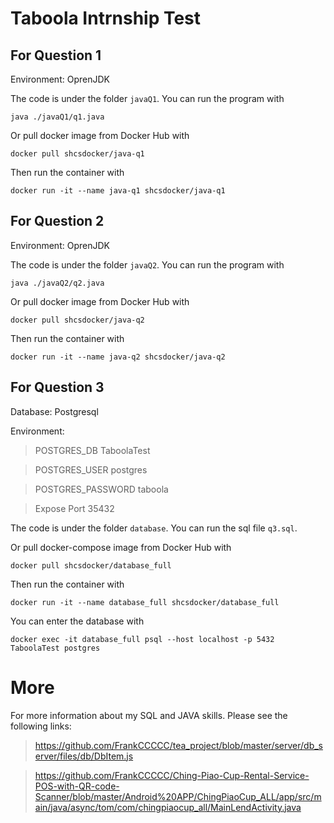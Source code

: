 # Taboola Intrnship Test
## For Question 1

Environment: OprenJDK

The code is under the folder `javaQ1`. You can run the program with 

    java ./javaQ1/q1.java

Or pull docker image from Docker Hub with 

    docker pull shcsdocker/java-q1

Then run the container with 

    docker run -it --name java-q1 shcsdocker/java-q1

## For Question 2

Environment: OprenJDK

The code is under the folder `javaQ2`. You can run the program with 

    java ./javaQ2/q2.java

Or pull docker image from Docker Hub with 

    docker pull shcsdocker/java-q2

Then run the container with 

    docker run -it --name java-q2 shcsdocker/java-q2

## For Question 3

Database: Postgresql

Environment:

> POSTGRES_DB TaboolaTest

> POSTGRES_USER postgres

> POSTGRES_PASSWORD taboola

> Expose Port 35432

The code is under the folder `database`. You can run the sql file `q3.sql`.

Or pull docker-compose image from Docker Hub with 

    docker pull shcsdocker/database_full

Then run the container with 

    docker run -it --name database_full shcsdocker/database_full

You can enter the database with 

    docker exec -it database_full psql --host localhost -p 5432 TaboolaTest postgres

# More
For more information about my SQL and JAVA skills. Please see the following links:

> https://github.com/FrankCCCCC/tea_project/blob/master/server/db_server/files/db/DbItem.js

> https://github.com/FrankCCCCC/Ching-Piao-Cup-Rental-Service-POS-with-QR-code-Scanner/blob/master/Android%20APP/ChingPiaoCup_ALL/app/src/main/java/async/tom/com/chingpiaocup_all/MainLendActivity.java
